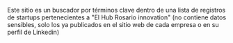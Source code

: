 Este sitio es un buscador por términos clave dentro de una lista de registros de startups pertenecientes a "El Hub Rosario innovation" (no contiene datos sensibles, solo los ya publicados en el sitio web de cada empresa o en su perfil de Linkedin)

